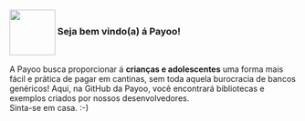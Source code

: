 ### <img src="https://avatars.githubusercontent.com/u/100727123?s=400&u=fb52f7ab2b5eaa30ab4d1fcaa6cfcee41cc41dcc&v=4" width="80px" height="80px" align="center"/> Seja bem vindo(a) á Payoo!

A Payoo busca proporcionar á <b>crianças e adolescentes</b> uma forma mais fácil e prática de pagar em cantinas, sem toda aquela burocracia de bancos genéricos! Aqui, na GitHub da Payoo, você encontrará bibliotecas e exemplos criados por nossos desenvolvedores.<br>Sinta-se em casa. :-)
